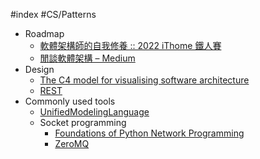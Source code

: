 #index #CS/Patterns 

* Roadmap
    * [軟體架構師的自我修養 :: 2022 iThome 鐵人賽](https://ithelp.ithome.com.tw/users/20146414/ironman/5313)
    * [閒談軟體架構 – Medium](https://medium.com/%E9%96%92%E8%AB%87%E8%BB%9F%E9%AB%94%E6%9E%B6%E6%A7%8B)
* Design 
	* [The C4 model for visualising software architecture](https://c4model.com/)
	* [REST](CS/Patterns/REST.md)
* Commonly used tools
	* [UnifiedModelingLanguage](CS/Patterns/UnifiedModelingLanguage.md)
	* Socket programming
		* [ Foundations of Python Network Programming](https://github.com/brandon-rhodes/fopnp)
		* [ZeroMQ](CS/Patterns/ZeroMQ.md)